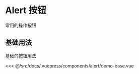 # Alert 按钮

常用的操作按钮

## 基础用法
基础的按钮用法

<demo-block>

<alert-demo-base slot="source"></alert-demo-base>

<<< @/src/docs/.vuepress/components/alert/demo-base.vue

</demo-block>
